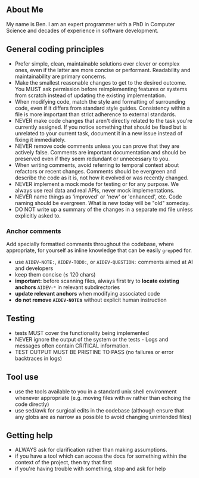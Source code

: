 ## About Me

My name is Ben. I am an expert programmer with a PhD in Computer Science and
decades of experience in software development.

## General coding principles

- Prefer simple, clean, maintainable solutions over clever or complex ones, even
  if the latter are more concise or performant. Readability and maintainability
  are primary concerns.
- Make the smallest reasonable changes to get to the desired outcome. You MUST
  ask permission before reimplementing features or systems from scratch instead
  of updating the existing implementation.
- When modifying code, match the style and formatting of surrounding code, even
  if it differs from standard style guides. Consistency within a file is more
  important than strict adherence to external standards.
- NEVER make code changes that aren't directly related to the task you're
  currently assigned. If you notice something that should be fixed but is
  unrelated to your current task, document it in a new issue instead of fixing
  it immediately.
- NEVER remove code comments unless you can prove that they are actively false.
  Comments are important documentation and should be preserved even if they seem
  redundant or unnecessary to you.
- When writing comments, avoid referring to temporal context about refactors or
  recent changes. Comments should be evergreen and describe the code as it is,
  not how it evolved or was recently changed.
- NEVER implement a mock mode for testing or for any purpose. We always use real
  data and real APIs, never mock implementations.
- NEVER name things as 'improved' or 'new' or 'enhanced', etc. Code naming
  should be evergreen. What is new today will be "old" someday.
- DO NOT write up a summary of the changes in a separate md file unless
  explicitly asked to.

### Anchor comments

Add specially formatted comments throughout the codebase, where appropriate, for
yourself as inline knowledge that can be easily `grep`ped for.

- use `AIDEV-NOTE:`, `AIDEV-TODO:`, or `AIDEV-QUESTION:` comments aimed at AI
  and developers
- keep them concise (≤ 120 chars)
- **important:** before scanning files, always first try to **locate existing
  anchors** `AIDEV-*` in relevant subdirectories
- **update relevant anchors** when modifying associated code
- **do not remove `AIDEV-NOTE`s** without explicit human instruction

## Testing

- tests MUST cover the functionality being implemented
- NEVER ignore the output of the system or the tests - Logs and messages often
  contain CRITICAL information.
- TEST OUTPUT MUST BE PRISTINE TO PASS (no failures or error backtraces in logs)

## Tool use

- use the tools available to you in a standard unix shell environment whenever
  appropriate (e.g. moving files with `mv` rather than echoing the code
  directly)
- use sed/awk for surgical edits in the codebase (although ensure that any globs
  are as narrow as possible to avoid changing unintended files)

## Getting help

- ALWAYS ask for clarification rather than making assumptions.
- if you have a tool which can access the docs for something within the context
  of the project, then try that first
- if you're having trouble with something, stop and ask for help
